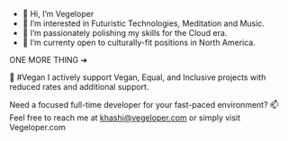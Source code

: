 - 👋 Hi, I’m Vegeloper
- 👀 I’m interested in Futuristic Technologies, Meditation and Music.
- 🌱 I’m passionately polishing my skills for the Cloud era.
- 💞️ I’m currenty open to culturally-fit positions in North America.

ONE MORE THING ➜

🎁 #Vegan I actively support Vegan, Equal, and Inclusive projects with reduced rates and additional support.

Need a focused full-time developer for your fast-paced environment?
📫 Feel free to reach me at khashi@vegeloper.com or simply visit Vegeloper.com
